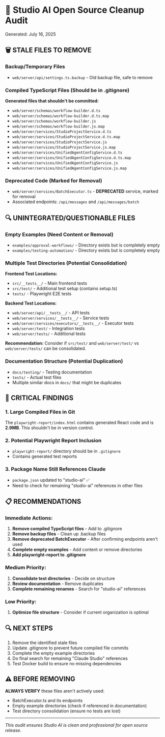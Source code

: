 # 🧹 Studio AI Open Source Cleanup Audit

Generated: July 16, 2025

## 🗑️ STALE FILES TO REMOVE

### Backup/Temporary Files

- `web/server/api/settings.ts.backup` - Old backup file, safe to remove

### Compiled TypeScript Files (Should be in .gitignore)

**Generated files that shouldn't be committed:**

- `web/server/schemas/workflow-builder.d.ts`
- `web/server/schemas/workflow-builder.d.ts.map`
- `web/server/schemas/workflow-builder.js`
- `web/server/schemas/workflow-builder.js.map`
- `web/server/services/StudioProjectService.d.ts`
- `web/server/services/StudioProjectService.d.ts.map`
- `web/server/services/StudioProjectService.js`
- `web/server/services/StudioProjectService.js.map`
- `web/server/services/UnifiedAgentConfigService.d.ts`
- `web/server/services/UnifiedAgentConfigService.d.ts.map`
- `web/server/services/UnifiedAgentConfigService.js`
- `web/server/services/UnifiedAgentConfigService.js.map`

### Deprecated Code (Marked for Removal)

- `web/server/services/BatchExecutor.ts` - **DEPRECATED** service, marked for removal
- Associated endpoints: `/api/messages` and `/api/messages/batch`

## 🔍 UNINTEGRATED/QUESTIONABLE FILES

### Empty Examples (Need Content or Removal)

- `examples/approval-workflows/` - Directory exists but is completely empty
- `examples/testing-automation/` - Directory exists but is completely empty

### Multiple Test Directories (Potential Consolidation)

**Frontend Test Locations:**

- `src/__tests__/` - Main frontend tests
- `src/test/` - Additional test setup (contains setup.ts)
- `tests/` - Playwright E2E tests

**Backend Test Locations:**

- `web/server/api/__tests__/` - API tests
- `web/server/services/__tests__/` - Service tests
- `web/server/services/executors/__tests__/` - Executor tests
- `web/server/test/` - Integration tests
- `web/server/tests/` - Additional tests

**Recommendation:** Consider if `src/test/` and `web/server/test/` vs `web/server/tests/` can be consolidated.

### Documentation Structure (Potential Duplication)

- `docs/testing/` - Testing documentation
- `tests/` - Actual test files
- Multiple similar docs in `docs/` that might be duplicates

## 🚨 CRITICAL FINDINGS

### 1. Large Compiled Files in Git

The `playwright-report/index.html` contains generated React code and is **2.9MB**. This shouldn't be in version control.

### 2. Potential Playwright Report Inclusion

- `playwright-report/` directory should be in `.gitignore`
- Contains generated test reports

### 3. Package Name Still References Claude

- `package.json` updated to "studio-ai" ✅
- Need to check for remaining "studio-ai" references in other files

## 📋 RECOMMENDATIONS

### Immediate Actions:

1. **Remove compiled TypeScript files** - Add to .gitignore
2. **Remove backup files** - Clean up .backup files
3. **Remove deprecated BatchExecutor** - After confirming endpoints aren't used
4. **Complete empty examples** - Add content or remove directories
5. **Add playwright-report to .gitignore**

### Medium Priority:

1. **Consolidate test directories** - Decide on structure
2. **Review documentation** - Remove duplicates
3. **Complete remaining renames** - Search for "studio-ai" references

### Low Priority:

1. **Optimize file structure** - Consider if current organization is optimal

## 🔍 NEXT STEPS

1. Remove the identified stale files
2. Update .gitignore to prevent future compiled file commits
3. Complete the empty example directories
4. Do final search for remaining "Claude Studio" references
5. Test Docker build to ensure no missing dependencies

## ⚠️ BEFORE REMOVING

**ALWAYS VERIFY** these files aren't actively used:

- BatchExecutor.ts and its endpoints
- Empty example directories (check if referenced in documentation)
- Test directory consolidation (ensure no tests are lost)

---

_This audit ensures Studio AI is clean and professional for open source release._
